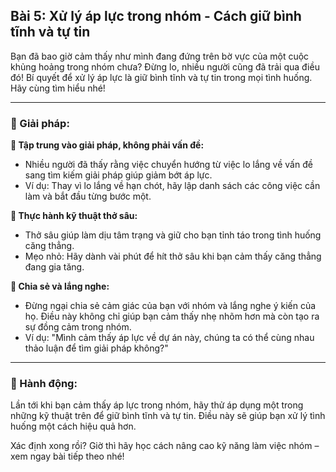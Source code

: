 ## Bài 5: Xử lý áp lực trong nhóm - Cách giữ bình tĩnh và tự tin

Bạn đã bao giờ cảm thấy như mình đang đứng trên bờ vực của một cuộc khủng hoảng trong nhóm chưa? Đừng lo, nhiều người cũng đã trải qua điều đó! Bí quyết để xử lý áp lực là giữ bình tĩnh và tự tin trong mọi tình huống. Hãy cùng tìm hiểu nhé!

---

### 📌 Giải pháp:

**🔹 Tập trung vào giải pháp, không phải vấn đề:**

- Nhiều người đã thấy rằng việc chuyển hướng từ việc lo lắng về vấn đề sang tìm kiếm giải pháp giúp giảm bớt áp lực.  
- Ví dụ: Thay vì lo lắng về hạn chót, hãy lập danh sách các công việc cần làm và bắt đầu từng bước một.

**🔹 Thực hành kỹ thuật thở sâu:**

- Thở sâu giúp làm dịu tâm trạng và giữ cho bạn tỉnh táo trong tình huống căng thẳng.  
- Mẹo nhỏ: Hãy dành vài phút để hít thở sâu khi bạn cảm thấy căng thẳng đang gia tăng.

**🔹 Chia sẻ và lắng nghe:**

- Đừng ngại chia sẻ cảm giác của bạn với nhóm và lắng nghe ý kiến của họ. Điều này không chỉ giúp bạn cảm thấy nhẹ nhõm hơn mà còn tạo ra sự đồng cảm trong nhóm.  
- Ví dụ: "Mình cảm thấy áp lực về dự án này, chúng ta có thể cùng nhau thảo luận để tìm giải pháp không?"

---

### 🚀 Hành động:

Lần tới khi bạn cảm thấy áp lực trong nhóm, hãy thử áp dụng một trong những kỹ thuật trên để giữ bình tĩnh và tự tin. Điều này sẽ giúp bạn xử lý tình huống một cách hiệu quả hơn.

Xác định xong rồi? Giờ thì hãy học cách nâng cao kỹ năng làm việc nhóm – xem ngay bài tiếp theo nhé!
